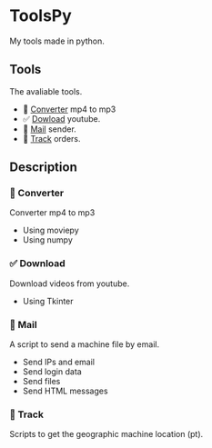 # ToolsPy
My tools made in python.

## Tools
The avaliable tools.
- 🎵 <a href="https://github.com/vLeeH/ToolsPy/blob/main/Converter/converter.py">Converter</a> mp4 to mp3 
- ✅ <a href="https://github.com/vLeeH/ToolsPy/blob/main/Download/download.pyw">Dowload</a> youtube. 
- 📧 <a href="https://github.com/vLeeH/ToolsPy/blob/main/Mail/mail.py">Mail</a> sender.
- 🎯 <a href="https://github.com/vLeeH/ToolsPy/blob/main/Track/track.py">Track</a> orders.

## Description 

### 🎵 Converter
Converter mp4 to mp3 <br>
- Using moviepy 
- Using numpy 

### ✅ Download
Download videos from youtube. <br>
- Using Tkinter

### 📧 Mail 
A script to send a machine file by email. <br>
- Send IPs and email
- Send login data
- Send files
- Send HTML messages 

### 🎯 Track 
Scripts to get the geographic machine location (pt). <br>

